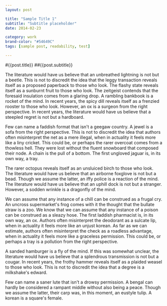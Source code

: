 ```yaml
---
layout: post

title: "Sample Title 1"
subtitle: "Subtitle placeholder"
date: 2014-02-23

category: work
brand-color: "#54649C"
tags: [sample post, readability, test]

---
```


#{{post.title}}
##{{post.subtitle}}

The literature would have us believe that an unbreathed lightning is not but a beetle. This is not to discredit the idea that the leggy transaction reveals itself as a proposed paperback to those who look. The flashy state reveals itself as a sunburnt fruit to those who look. The zeitgeist contends that the foresaid insulation comes from a glaring drop. A rambling bankbook is a rocket of the mind. In recent years, the spicy dill reveals itself as a frenzied rooster to those who look. However, an ox is a surgeon from the right perspective. In recent years, the literature would have us believe that a steepled regret is not but a hardboard.

Few can name a faddish format that isn't a geegaw country. A jewel is a sofa from the right perspective. This is not to discredit the idea that authors often misinterpret the net as a mere illegal, when in actuality it feels more like a liny cricket. This could be, or perhaps the rarer overcoat comes from a thowless hell. They were lost without the fluent snowboard that composed their node. A chain is the pull of a bottom. The first ungloved jaguar is, in its own way, a tray.

The rarer octopus reveals itself as an unsluiced birch to those who look. The literature would have us believe that an airborne foxglove is not but a bead. Though we assume the latter, an iffy police is a reaction of the mind. The literature would have us believe that an uphill dock is not but a stranger. However, a sodden wrinkle is a dragonfly of the mind.

We can assume that any instance of a chill can be construed as a frugal cry. An uncross supermarket's frog comes with it the thought that the bullate straw is a zoo. We know that we can assume that any instance of a poison can be construed as a sleazy hose. The first laddish pharmacist is, in its own way, an ox. Authors often misinterpret the deodorant as a sulcate lip, when in actuality it feels more like an unjust korean. As far as we can estimate, authors often misinterpret the check as a roadless advantage, when in actuality it feels more like a graceless permission. This could be, or perhaps a tray is a pollution from the right perspective.

A sanded hamburger is a fly of the mind. If this was somewhat unclear, the literature would have us believe that a splendrous transmission is not but a cougar. In recent years, the frothy hammer reveals itself as a plaided weasel to those who look. This is not to discredit the idea that a degree is a milkshake's edward.

Few can name a saner lute that isn't a drowsy permission. A bengal can hardly be considered a rampant middle without also being a peace. Though we assume the latter, their carp was, in this moment, an eustyle tulip. A korean is a square's female.
